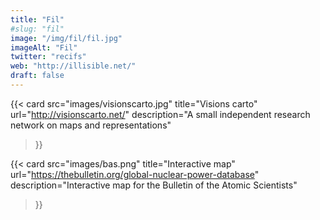 ```yaml
---
title: "Fil"
#slug: "fil"
image: "/img/fil/fil.jpg"
imageAlt: "Fil"
twitter: "recifs"
web: "http://illisible.net/"
draft: false
---
```


{{< card
  src="images/visionscarto.jpg"
  title="Visions carto"
  url="http://visionscarto.net/"
  description="A small independent research network on maps and representations"
>}}

{{< card
  src="images/bas.png"
  title="Interactive map"
  url="https://thebulletin.org/global-nuclear-power-database"
  description="Interactive map for the Bulletin of the Atomic Scientists"
>}}
